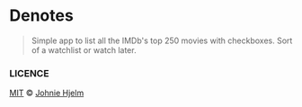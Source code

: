 # Denotes

> Simple app to list all the IMDb's top 250 movies with checkboxes. Sort of a watchlist or watch later.

### LICENCE
[MIT](https://www.tldrlegal.com/l/mit) © [Johnie Hjelm](http://johnie.se)

